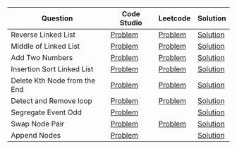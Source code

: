 | Question                     | Code Studio                                                                                                     | Leetcode                                                                  | Solution                                 |
| ---------------------------- | --------------------------------------------------------------------------------------------------------------- | ------------------------------------------------------------------------- | ---------------------------------------- |
| Reverse Linked List          | [Problem](https://www.codingninjas.com/codestudio/problems/reverse-the-singly-linked-list_799897)               | [Problem](https://leetcode.com/problems/reverse-linked-list)              | [Solution](ReverseLinkedList.java)       |
| Middle of Linked List        | [Problem](https://www.codingninjas.com/codestudio/problems/middle-of-linked-list_973250)                        | [Problem](https://leetcode.com/problems/middle-of-the-linked-list)        | [Solution](MiddleLinkedList.java)        |
| Add Two Numbers              | [Problem](https://www.codingninjas.com/codestudio/problems/add-two-numbers-as-linked-lists_1170520)             | [Problem](https://leetcode.com/problems/add-two-numbers)                  | [Solution](AddTwoNumbers.java)           |
| Insertion Sort Linked List   | [Problem](https://www.codingninjas.com/codestudio/problems/insertion-sort-in-linked-list_1090544)               | [Problem](https://leetcode.com/problems/insertion-sort-list)              | [Solution](InsertionSortLinkedList.java) |
| Delete Kth Node from the End | [Problem](https://www.codingninjas.com/codestudio/problems/delete-kth-node-from-end-in-linked-list_799912)      | [Problem](https://leetcode.com/problems/remove-nth-node-from-end-of-list) | [Solution](DeleteKthNodeFromEnd.java)    |
| Detect and Remove loop       | [Problem](https://www.codingninjas.com/codestudio/problems/interview-shuriken-42-detect-and-remove-loop_241049) | [Problem](https://leetcode.com/problems/linked-list-cycle-ii)             | [Solution](DeleteLoop.java)              |
| Segregate Event Odd          | [Problem](https://www.codingninjas.com/codestudio/problems/segregate-odd-even_920524)                           |                                                                           | [Solution](SegregateEvenOdd.java)        |
| Swap Node Pair               | [Problem](https://www.codingninjas.com/codestudio/problems/pair-swap_759396)                                    | [Problem](https://leetcode.com/problems/swap-nodes-in-pairs)              | [Solution](SwapNodePair.java)            |
| Append Nodes                 | [Problem](https://www.codingninjas.com/codestudio/problems/append-nodes_763407)                                 |                                                                           | [Solution](AppendNodes.java)             |
